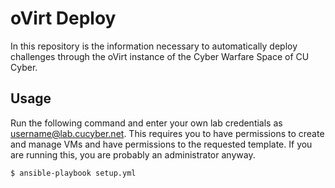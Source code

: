 oVirt Deploy
============

In this repository is the information necessary to automatically deploy challenges through the oVirt instance of the Cyber Warfare Space of CU Cyber.


Usage
-----

Run the following command and enter your own lab credentials as username@lab.cucyber.net. This requires you to have permissions to create and manage VMs and have permissions to the requested template. If you are running this, you are probably an administrator anyway.

```
$ ansible-playbook setup.yml
```
